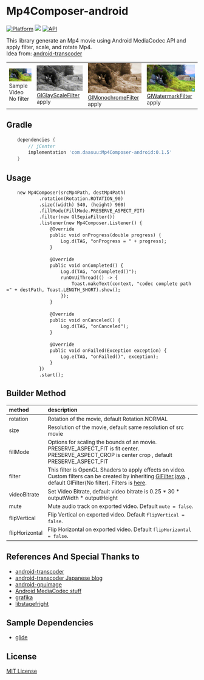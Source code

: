 # Mp4Composer-android
[![Platform](https://img.shields.io/badge/platform-android-green.svg)](http://developer.android.com/index.html)
<img src="https://img.shields.io/badge/license-MIT-green.svg?style=flat">
[![API](https://img.shields.io/badge/API-19%2B-blue.svg?style=flat)](https://android-arsenal.com/api?level=19)

This library generate an Mp4 movie using Android MediaCodec API and apply filter, scale, and rotate Mp4.<br>
Idea from: [android-transcoder](https://github.com/ypresto/android-transcoder)

<table>
    <td><img src="art/sample.gif"><br>Sample Video<br>No filter</td>
    <td><img src="art/grayscale.gif" ><br><a href="mp4compose/src/main/java/com/daasuu/mp4compose/filter/GlGrayScaleFilter.java">GlGlayScaleFilter</a><br> apply</td>
    <td><img src="art/monochrome.gif" ><br><a href="mp4compose/src/main/java/com/daasuu/mp4compose/filter/GlMonochromeFilter.java">GlMonochromeFilter</a><br> apply</td>
    <td><img src="art/watermark.gif" ><br><a href="mp4compose/src/main/java/com/daasuu/mp4compose/filter/GlWatermarkFilter.java">GlWatermarkFilter</a><br> apply</td>
</table>






## Gradle
```groovy
    dependencies {
        // jCenter
        implementation 'com.daasuu:Mp4Composer-android:0.1.5'
    }
```

## Usage
```
    new Mp4Composer(srcMp4Path, destMp4Path)
            .rotation(Rotation.ROTATION_90)
            .size((width) 540, (height) 960)
            .fillMode(FillMode.PRESERVE_ASPECT_FIT)
            .filter(new GlSepiaFilter())
            .listener(new Mp4Composer.Listener() {
                @Override
                public void onProgress(double progress) {
                    Log.d(TAG, "onProgress = " + progress);
                }

                @Override
                public void onCompleted() {
                    Log.d(TAG, "onCompleted()");
                    runOnUiThread(() -> {
                        Toast.makeText(context, "codec complete path =" + destPath, Toast.LENGTH_SHORT).show();
                    });
                }

                @Override
                public void onCanceled() {
                    Log.d(TAG, "onCanceled");
                }

                @Override
                public void onFailed(Exception exception) {
                    Log.e(TAG, "onFailed()", exception);
                }
            })
            .start();
```
## Builder Method
| method | description |
|:---|:---|
| rotation | Rotation of the movie, default Rotation.NORMAL |
| size | Resolution of the movie, default same resolution of src movie |
| fillMode | Options for scaling the bounds of an movie. PRESERVE_ASPECT_FIT is fit center. PRESERVE_ASPECT_CROP is center crop , default PRESERVE_ASPECT_FIT |
| filter | This filter is OpenGL Shaders to apply effects on video. Custom filters can be created by inheriting <a href="https://github.com/MasayukiSuda/Mp4Composer-android/blob/master/mp4compose/src/main/java/com/daasuu/mp4compose/filter/GlFilter.java">GlFilter.java</a>. , default GlFilter(No filter). Filters is <a href="https://github.com/MasayukiSuda/Mp4Composer-android/tree/master/mp4compose/src/main/java/com/daasuu/mp4compose/filter">here</a>. |
| videoBitrate | Set Video Bitrate, default video bitrate is 0.25 * 30 * outputWidth * outputHeight |
| mute | Mute audio track on exported video. Default `mute = false`. |
| flipVertical | Flip Vertical on exported video. Default `flipVertical = false`. |
| flipHorizontal | Flip Horizontal on exported video. Default `flipHorizontal = false`. |



## References And Special Thanks to
* [android-transcoder](https://github.com/ypresto/android-transcoder)
* [android-transcoder Japanese blog](http://qiita.com/yuya_presto/items/d48e29c89109b746d000)
* [android-gpuimage](https://github.com/CyberAgent/android-gpuimage)
* [Android MediaCodec stuff](http://bigflake.com/mediacodec/)
* [grafika](https://github.com/google/grafika)
* [libstagefright](https://android.googlesource.com/platform/frameworks/av/+/lollipop-release/media/libstagefright)


## Sample Dependencies
* [glide](https://github.com/bumptech/glide)


## License

[MIT License](https://github.com/MasayukiSuda/Mp4Composer-android/blob/master/LICENSE)
